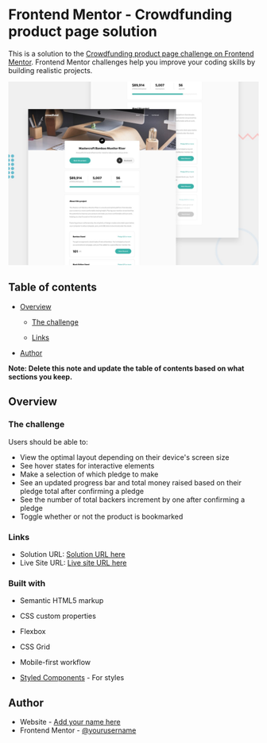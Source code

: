 # Frontend Mentor - Crowdfunding product page solution

This is a solution to the [Crowdfunding product page challenge on Frontend Mentor](https://www.frontendmentor.io/challenges/crowdfunding-product-page-7uvcZe7ZR). Frontend Mentor challenges help you improve your coding skills by building realistic projects. 


![Design preview for the Crowdfunding product page coding challenge](./design/desktop-preview.jpg)

## Table of contents

- [Overview](#overview)
  - [The challenge](#the-challenge)

  - [Links](#links)

- [Author](#author)

**Note: Delete this note and update the table of contents based on what sections you keep.**

## Overview

### The challenge

Users should be able to:

- View the optimal layout depending on their device's screen size
- See hover states for interactive elements
- Make a selection of which pledge to make
- See an updated progress bar and total money raised based on their pledge total after confirming a pledge
- See the number of total backers increment by one after confirming a pledge
- Toggle whether or not the product is bookmarked



### Links

- Solution URL: [Solution URL here](https://github.com/sebframpton/Crowdfunding-Product-Page)
- Live Site URL: [Live site URL here](https://sebframpton.github.io/Crowdfunding-Product-Page/)



### Built with

- Semantic HTML5 markup
- CSS custom properties
- Flexbox
- CSS Grid
- Mobile-first workflow

- [Styled Components](https://styled-components.com/) - For styles



## Author

- Website - [Add your name here](https://sebframpton.github.io/)
- Frontend Mentor - [@yourusername](
https://www.frontendmentor.io/profile/sebframpton)


